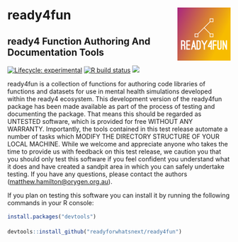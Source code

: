 # ready4fun <img src="man/figures/fav120.png" align="right" />

## ready4 Function Authoring And Documentation Tools

<!-- badges: start -->
[![Lifecycle: experimental](https://img.shields.io/badge/lifecycle-experimental-orange.svg)](https://www.tidyverse.org/lifecycle/#experimental)
[![R build status](https://github.com/readyforwhatsnext/ready4fun/workflows/R-CMD-check/badge.svg)](https://github.com/readyforwhatsnext/ready4fun/actions)
[![](https://img.shields.io/badge/ready4-workflow-008900?style=flat&labelColor=black)](https://readyforwhatsnext.github.io/readyforwhatsnext/index.html) 
<!-- badges: end -->

ready4fun is a collection of functions for
authoring code libraries of functions and datasets for use in mental
health simulations developed within the ready4 ecosystem.  This
development version of the ready4fun package has been made available
as part of the process of testing and documenting the package. That
means this should be regarded as UNTESTED software, which is provided
for free WITHOUT ANY WARRANTY. Importantly, the tools contained in
this test release automate a number of tasks which MODIFY THE
DIRECTORY STRUCTURE OF YOUR LOCAL MACHINE.  While we welcome and
appreciate anyone who takes the time to provide us with feedback on
this test release, we caution you that you should only test this
software if you feel confident you understand what it does and have
created a sandpit area in which you can safely undertake testing. If
you have any questions, please contact the authors
(matthew.hamilton@orygen.org.au).

If you plan on testing this software you can install it by running the following commands in your R console:

```r
install.packages("devtools")

devtools::install_github("readyforwhatsnext/ready4fun")

```

